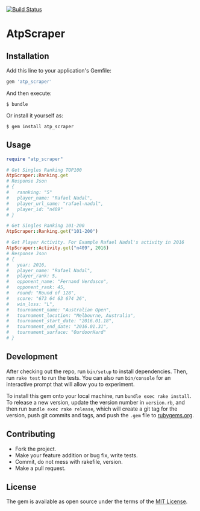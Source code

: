 [![Build Status](https://travis-ci.org/mosuke5/atp_scraper.svg?branch=master)](https://travis-ci.org/mosuke5/atp_scraper)
# AtpScraper

## Installation

Add this line to your application's Gemfile:

```ruby
gem 'atp_scraper'
```

And then execute:

    $ bundle

Or install it yourself as:

    $ gem install atp_scraper

## Usage
```ruby
require "atp_scraper"

# Get Singles Ranking TOP100
AtpScraper::Ranking.get
# Response Json
# {
#   rannking: "5"
#   player_name: "Rafael Nadal",
#   player_url_name: "rafael-nadal",
#   player_id: "n409"
# }

# Get Singles Ranking 101-200
AtpScraper::Ranking.get("101-200")

# Get Player Activity. For Example Rafael Nadal's activity in 2016
AtpScraper::Activity.get("n409", 2016)
# Response Json
# {
#   year: 2016,
#   player_name: "Rafael Nadal",
#   player_rank: 5,
#   opponent_name: "Fernand Verdasco",
#   opponent_rank: 45,
#   round: "Round of 128",
#   score: "673 64 63 674 26",
#   win_loss: "L",
#   tournament_name: "Australian Open",
#   tournament_location: "Melbourne, Australia",
#   tournament_start_date: "2016.01.18",
#   tournament_end_date: "2016.01.31",
#   tournament_surface: "OurdoorHard"
# }
```

## Development

After checking out the repo, run `bin/setup` to install dependencies. Then, run `rake test` to run the tests. You can also run `bin/console` for an interactive prompt that will allow you to experiment.

To install this gem onto your local machine, run `bundle exec rake install`. To release a new version, update the version number in `version.rb`, and then run `bundle exec rake release`, which will create a git tag for the version, push git commits and tags, and push the `.gem` file to [rubygems.org](https://rubygems.org).

## Contributing
- Fork the project.
- Make your feature addition or bug fix, write tests.
- Commit, do not mess with rakefile, version.
- Make a pull request.


## License

The gem is available as open source under the terms of the [MIT License](http://opensource.org/licenses/MIT).

